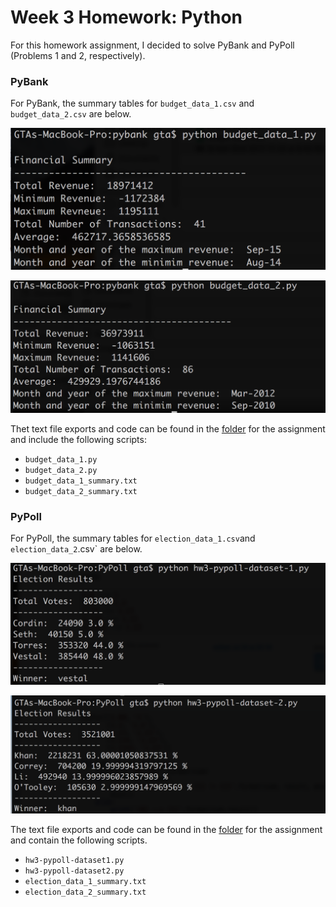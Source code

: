 # Week 3 Homework: Python

For this homework assignment, I decided to solve PyBank and PyPoll (Problems 1 and 2, respectively).

### PyBank

For PyBank, the summary tables for `budget_data_1.csv` and `budget_data_2.csv` are below.

![Budget Data 1 Summary]( https://github.com/grantaguinaldo/python-challenge/blob/master/PyBank/Screen%20Shot%202017-11-20%20at%209.46.57%20PM.png)

![Budget Data 2 Summary]( https://github.com/grantaguinaldo/python-challenge/blob/master/PyBank/Screen%20Shot%202017-11-20%20at%209.45.16%20PM.png)

Thet text file exports and code can be found in the [folder]( https://github.com/grantaguinaldo/python-challenge/tree/master/PyBank) for the assignment and include the following scripts:

+ `budget_data_1.py`
+ `budget_data_2.py`
+ `budget_data_1_summary.txt`
+ `budget_data_2_summary.txt`

### PyPoll

For PyPoll, the summary tables for `election_data_1.csv`and `election_data_2`.csv` are below.

![Election Summary 1 Summary]( https://github.com/grantaguinaldo/python-challenge/blob/master/PyPoll/Screen%20Shot%202017-11-20%20at%209.20.39%20PM.png) 

![Election Summary 2 Summary]( https://github.com/grantaguinaldo/python-challenge/blob/master/PyPoll/Screen%20Shot%202017-11-20%20at%209.20.32%20PM.png) 

The text file exports and code can be found in the [folder]( https://github.com/grantaguinaldo/python-challenge/tree/master/PyPoll) for the assignment and contain the following scripts. 

+ `hw3-pypoll-dataset1.py`
+ `hw3-pypoll-dataset2.py`
+ `election_data_1_summary.txt`
+ `election_data_2_summary.txt`

